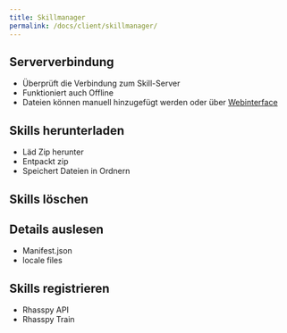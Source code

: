 ```yaml
---
title: Skillmanager
permalink: /docs/client/skillmanager/
---
```


## Serververbindung
- Überprüft die Verbindung zum Skill-Server
- Funktioniert auch Offline
- Dateien können manuell hinzugefügt werden oder über [Webinterface](./webinterface.md)
## Skills herunterladen
- Läd Zip herunter 
- Entpackt zip
- Speichert Dateien in Ordnern
## Skills löschen
## Details auslesen
- Manifest.json
- locale files
## Skills registrieren
- Rhasspy API
- Rhasspy Train